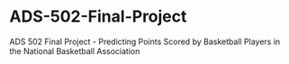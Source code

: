 # ADS-502-Final-Project
ADS 502 Final Project - Predicting Points Scored by Basketball Players in the National Basketball Association
